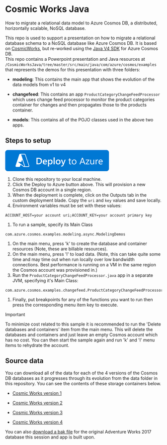 # Cosmic Works Java

How to migrate a relational data model to Azure Cosmos DB, a distributed, horizontally scalable, NoSQL database.

This repo is used to support a presentation on how to migrate a relational database schema to a NoSQL database like Azure Cosmos DB. It is based on [CosmicWorks](https://github.com/AzureCosmosDB/CosmicWorks), but re-worked using the [Java V4 SDK](https://docs.microsoft.com/azure/cosmos-db/sql/sql-api-sdk-java-v4) for Azure Cosmos DB.  
This repo contains a Powerpoint presentation and Java resources at `/CosmicWorksJava/tree/master/src/main/java/com/azure/cosmos/examples` that represents the demos for this presentation with three folders:

* **modeling**: This contains the main app that shows the evolution of the data models from v1 to v4

* **changefeed**: This contains an app `ProductCategoryChangeFeedProcessor` which uses change feed processor to monitor the product categories container for changes and then propagates those to the products container.

* **models**: This contains all of the POJO classes used in the above two apps.

## Steps to setup

[![Deploy To Azure](https://raw.githubusercontent.com/Azure/azure-quickstart-templates/master/1-CONTRIBUTION-GUIDE/images/deploytoazure.svg?sanitize=true)](https://portal.azure.com/#create/Microsoft.Template/uri/https%3A%2F%2Fraw.githubusercontent.com%2Fazurecosmosdb%2Fcosmicworksjava%2Fmain%2Fazuredeploy.json)

1. Clone this repository to your local machine.
1. Click the Deploy to Azure button above. This will provision a new Cosmos DB account in a single region.
1. When the deployment is complete, click on the Outputs tab in the custom deployment blade. Copy the `uri` and `key` values and save locally.
1. Environment variables must be set with these values:

```
ACCOUNT_HOST=your account uri;ACCOUNT_KEY=your account primary key
```

1. To run a sample, specify its Main Class 

```
com.azure.cosmos.examples.modeling.async.ModelingDemos
```

1. On the main menu, press 'k' to create the database and container resources (Note, these are billable resources).
1. On the main menu, press 'l' to load data. (Note, this can take quite some time and may time out when run locally over low bandwidth connections. Best performance is running on a VM in the same region the Cosmos account was provisioned in.)
1. Run the `ProductCategoryChangeFeedProcessor.java` app in a separate JVM, specifying it's Main Class:

```
com.azure.cosmos.examples.changefeed.ProductCategoryChangeFeedProcessor
```

1. Finally, put breakpoints for any of the functions you want to run then press the corresponding menu item key to execute.

> [!IMPORTANT]
> To minimize cost related to this sample it is recommended to run the 'Delete databases and containers' item from the main menu. This will delete the databases and containers and just leave an empty Cosmos account which has no cost. You can then start the sample again and run 'k' and  'l' menu items to rehydrate the account.

## Source data

You can download all of the data for each of the 4 versions of the Cosmos DB databases as it progresses through its evolution from the data folder in this repository.
You can see the contents of these storage containers below.

* [Cosmic Works version 1](https://github.com/AzureCosmosDB/CosmicWorksJava/tree/main/src/main/java/com/azure/cosmos/examples/data/cosmic-works-v1)

* [Cosmic Works version 2](https://github.com/AzureCosmosDB/CosmicWorksJava/tree/main/src/main/java/com/azure/cosmos/examples/data/cosmic-works-v2)

* [Cosmic Works version 3](https://github.com/AzureCosmosDB/CosmicWorksJava/tree/main/src/main/java/com/azure/cosmos/examples/data/cosmic-works-v3)

* [Cosmic Works version 4](https://github.com/AzureCosmosDB/CosmicWorksJava/tree/main/src/main/java/com/azure/cosmos/examples/data/cosmic-works-v4)

You can also [download a bak file](https://github.com/AzureCosmosDB/CosmicWorksJava/tree/main/src/main/java/com/azure/cosmos/examples/data/adventure-works-2017) for the original Adventure Works 2017 database this session and app is built upon.
